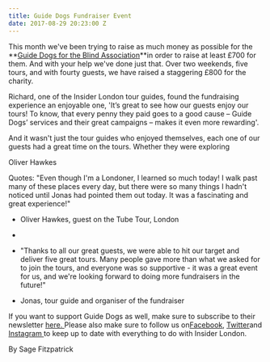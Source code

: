 ```yaml
---
title: Guide Dogs Fundraiser Event
date: 2017-08-29 20:23:00 Z
---
```


This month we've been trying to raise as much money as possible for the **[Guide Dogs for the Blind Association](http://www.guidedogs.org.uk/)**in order to raise at least £700 for them. And with your help we've done just that. Over two weekends, five tours, and with fourty guests, we have raised a staggering £800 for the charity. 

Richard, one of the Insider London tour guides, found the fundraising experience an enjoyable one, 'It’s great to see how our guests enjoy our tours! To know, that every penny they paid goes to a good cause – Guide Dogs’ services and their great campaigns – makes it even more rewarding'.

And it wasn't just the tour guides who enjoyed themselves, each one of our guests had a great time on the tours. Whether they were exploring 

Oliver Hawkes 

Quotes:
"Even though I'm a Londoner, I learned so much today! I walk past many of these places every day, but there were so many things I hadn't noticed until Jonas had pointed them out today. It was a fascinating and great experience!"

* Oliver Hawkes, guest on the Tube Tour, London

* 

* 
  "Thanks to all our great guests, we were able to hit our target and deliver five great tours. Many people gave more than what we asked for to join the tours, and everyone was so supportive - it was a great event for us, and we're looking forward to doing more fundraisers in the future!"

* Jonas, tour guide and organiser of the fundraiser

If you want to support Guide Dogs as well, make sure to subscribe to their newsletter [here. ](http://www.guidedogs.org.uk/aboutus/staying-in-touch/email-updates)Please also make sure to follow us on[Facebook](http://www.facebook.com/insiderlondon), [Twitter](https://twitter.com/insiderlondon)and [Instagram ](https://www.instagram.com/insiderlondontours/)to keep up to date with everything to do with Insider London. 

By Sage Fitzpatrick